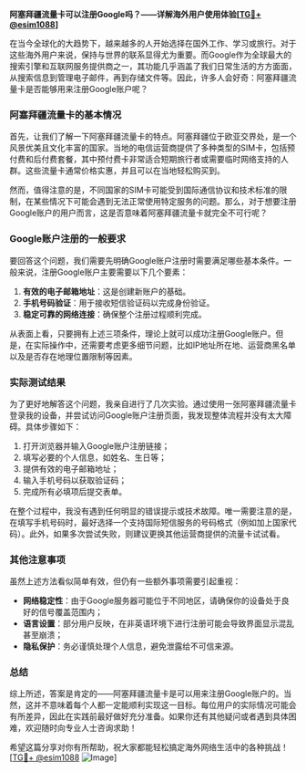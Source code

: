 **阿塞拜疆流量卡可以注册Google吗？——详解海外用户使用体验[[TG💪+ @esim1088](https://t.me/s/esim1088)]**

在当今全球化的大趋势下，越来越多的人开始选择在国外工作、学习或旅行。对于这些海外用户来说，保持与世界的联系显得尤为重要。而Google作为全球最大的搜索引擎和互联网服务提供商之一，其功能几乎涵盖了我们日常生活的方方面面，从搜索信息到管理电子邮件，再到存储文件等。因此，许多人会好奇：阿塞拜疆流量卡是否能够用来注册Google账户呢？

### 阿塞拜疆流量卡的基本情况

首先，让我们了解一下阿塞拜疆流量卡的特点。阿塞拜疆位于欧亚交界处，是一个风景优美且文化丰富的国家。当地的电信运营商提供了多种类型的SIM卡，包括预付费和后付费套餐，其中预付费卡非常适合短期旅行者或需要临时网络支持的人群。这些流量卡通常价格实惠，并且可以在当地轻松购买到。

然而，值得注意的是，不同国家的SIM卡可能受到国际通信协议和技术标准的限制，在某些情况下可能会遇到无法正常使用特定服务的问题。那么，对于想要注册Google账户的用户而言，这是否意味着阿塞拜疆流量卡就完全不可行呢？

### Google账户注册的一般要求

要回答这个问题，我们需要先明确Google账户注册时需要满足哪些基本条件。一般来说，注册Google账户主要需要以下几个要素：

1. **有效的电子邮箱地址**：这是创建新账户的基础。
2. **手机号码验证**：用于接收短信验证码以完成身份验证。
3. **稳定可靠的网络连接**：确保整个注册过程顺利完成。

从表面上看，只要拥有上述三项条件，理论上就可以成功注册Google账户。但是，在实际操作中，还需要考虑更多细节问题，比如IP地址所在地、运营商黑名单以及是否存在地理位置限制等因素。

### 实际测试结果

为了更好地解答这个问题，我亲自进行了几次实验。通过使用一张阿塞拜疆流量卡登录我的设备，并尝试访问Google账户注册页面，我发现整体流程并没有太大障碍。具体步骤如下：

1. 打开浏览器并输入Google账户注册链接；
2. 填写必要的个人信息，如姓名、生日等；
3. 提供有效的电子邮箱地址；
4. 输入手机号码以获取验证码；
5. 完成所有必填项后提交表单。

在整个过程中，我没有遇到任何明显的错误提示或技术故障。唯一需要注意的是，在填写手机号码时，最好选择一个支持国际短信服务的号码格式（例如加上国家代码）。此外，如果多次尝试失败，则建议更换其他运营商提供的流量卡试试看。

### 其他注意事项

虽然上述方法看似简单有效，但仍有一些额外事项需要引起重视：

- **网络稳定性**：由于Google服务器可能位于不同地区，请确保你的设备处于良好的信号覆盖范围内；
- **语言设置**：部分用户反映，在非英语环境下进行注册可能会导致界面显示混乱甚至崩溃；
- **隐私保护**：务必谨慎处理个人信息，避免泄露给不可信来源。

### 总结

综上所述，答案是肯定的——阿塞拜疆流量卡是可以用来注册Google账户的。当然，这并不意味着每个人都一定能顺利实现这一目标。每位用户的实际情况可能会有所差异，因此在实践前最好做好充分准备。如果你还有其他疑问或者遇到具体困难，欢迎随时向专业人士咨询求助！

希望这篇分享对你有所帮助，祝大家都能轻松搞定海外网络生活中的各种挑战！[[TG💪+ @esim1088](https://t.me/s/esim1088) ![Image](https://i.postimg.cc/4NQfJmqS/Snipaste-2025-05-13-00-14-12.png)]